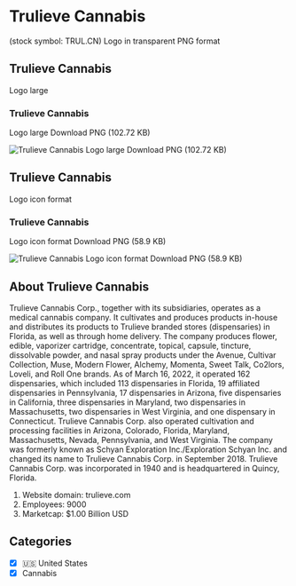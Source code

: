 # Trulieve Cannabis
 (stock symbol: TRUL.CN) Logo in transparent PNG format

## Trulieve Cannabis
 Logo large

### Trulieve Cannabis
 Logo large Download PNG (102.72 KB)

![Trulieve Cannabis
 Logo large Download PNG (102.72 KB)](/img/orig/TRUL.CN_BIG-b956460c.png)

## Trulieve Cannabis
 Logo icon format

### Trulieve Cannabis
 Logo icon format Download PNG (58.9 KB)

![Trulieve Cannabis
 Logo icon format Download PNG (58.9 KB)](/img/orig/TRUL.CN-2253a525.png)

## About Trulieve Cannabis


Trulieve Cannabis Corp., together with its subsidiaries, operates as a medical cannabis company. It cultivates and produces products in-house and distributes its products to Trulieve branded stores (dispensaries) in Florida, as well as through home delivery. The company produces flower, edible, vaporizer cartridge, concentrate, topical, capsule, tincture, dissolvable powder, and nasal spray products under the Avenue, Cultivar Collection, Muse, Modern Flower, Alchemy, Momenta, Sweet Talk, Co2lors, Loveli, and Roll One brands. As of March 16, 2022, it operated 162 dispensaries, which included 113 dispensaries in Florida, 19 affiliated dispensaries in Pennsylvania, 17 dispensaries in Arizona, five dispensaries in California, three dispensaries in Maryland, two dispensaries in Massachusetts, two dispensaries in West Virginia, and one dispensary in Connecticut. Trulieve Cannabis Corp. also operated cultivation and processing facilities in Arizona, Colorado, Florida, Maryland, Massachusetts, Nevada, Pennsylvania, and West Virginia. The company was formerly known as Schyan Exploration Inc./Exploration Schyan Inc. and changed its name to Trulieve Cannabis Corp. in September 2018. Trulieve Cannabis Corp. was incorporated in 1940 and is headquartered in Quincy, Florida.

1. Website domain: trulieve.com
2. Employees: 9000
3. Marketcap: $1.00 Billion USD


## Categories
- [x] 🇺🇸 United States
- [x] Cannabis
